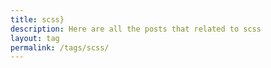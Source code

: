 ```yaml
---
title: scss}
description: Here are all the posts that related to scss
layout: tag
permalink: /tags/scss/
---
```

